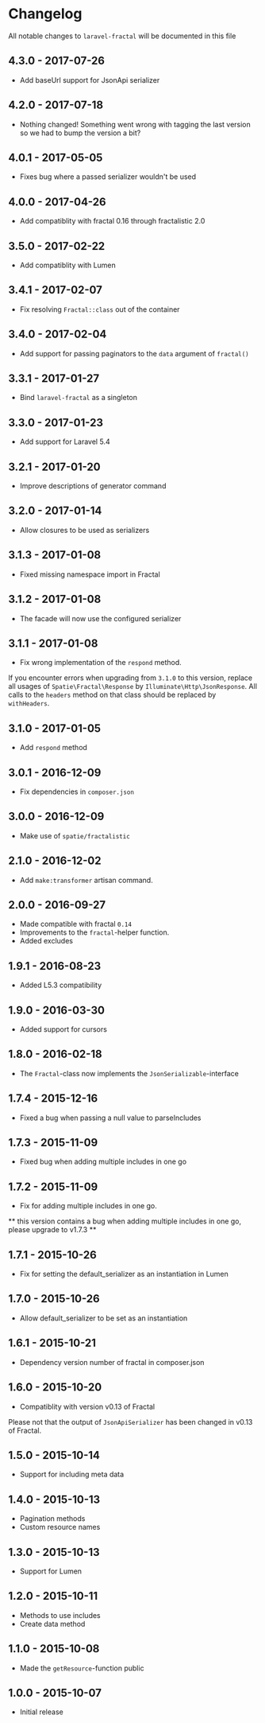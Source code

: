 # Changelog

All notable changes to `laravel-fractal` will be documented in this file

## 4.3.0 - 2017-07-26
- Add baseUrl support for JsonApi serializer

## 4.2.0 - 2017-07-18
- Nothing changed! Something went wrong with tagging the last version so we had to bump the version a bit?

## 4.0.1 - 2017-05-05
- Fixes bug where a passed serializer wouldn't be used

## 4.0.0 - 2017-04-26
- Add compatiblity with fractal 0.16 through fractalistic 2.0

## 3.5.0 - 2017-02-22
- Add compatiblity with Lumen

## 3.4.1 - 2017-02-07
- Fix resolving `Fractal::class` out of the container

## 3.4.0 - 2017-02-04
- Add support for passing paginators to the `data` argument of `fractal()`

## 3.3.1 - 2017-01-27
- Bind `laravel-fractal` as a singleton

## 3.3.0 - 2017-01-23
- Add support for Laravel 5.4

## 3.2.1 - 2017-01-20
- Improve descriptions of generator command

## 3.2.0 - 2017-01-14
- Allow closures to be used as serializers

## 3.1.3 - 2017-01-08
- Fixed missing namespace import in Fractal

## 3.1.2 - 2017-01-08
- The facade will now use the configured serializer

## 3.1.1 - 2017-01-08
- Fix wrong implementation of the `respond` method.

If you encounter errors when upgrading from `3.1.0` to this version, replace all usages of `Spatie\Fractal\Response` by `Illuminate\Http\JsonResponse`. All calls to the `headers` method on that class should be replaced by `withHeaders`.

## 3.1.0 - 2017-01-05
- Add `respond` method

## 3.0.1 - 2016-12-09
- Fix dependencies in `composer.json`

## 3.0.0 - 2016-12-09
- Make use of `spatie/fractalistic`

## 2.1.0 - 2016-12-02
- Add `make:transformer` artisan command.

## 2.0.0 - 2016-09-27
- Made compatible with fractal `0.14`
- Improvements to the `fractal`-helper function.
- Added excludes

## 1.9.1 - 2016-08-23
- Added L5.3 compatibility

## 1.9.0 - 2016-03-30
- Added support for cursors

## 1.8.0 - 2016-02-18
- The `Fractal`-class now implements the `JsonSerializable`-interface

## 1.7.4 - 2015-12-16
- Fixed a bug when passing a null value to parseIncludes

## 1.7.3 - 2015-11-09
- Fixed bug when adding multiple includes in one go

## 1.7.2 - 2015-11-09
- Fix for adding multiple includes in one go.

** this version contains a bug when adding multiple includes in one go, please upgrade to v1.7.3 **

## 1.7.1 - 2015-10-26
- Fix for setting the default_serializer as an instantiation in Lumen

## 1.7.0 - 2015-10-26
- Allow default_serializer to be set as an instantiation

## 1.6.1 - 2015-10-21
- Dependency version number of fractal in composer.json

## 1.6.0 - 2015-10-20
- Compatiblity with version v0.13 of Fractal

Please not that the output of `JsonApiSerializer` has been changed in v0.13 of Fractal.

## 1.5.0 - 2015-10-14
- Support for including meta data

## 1.4.0 - 2015-10-13
- Pagination methods
- Custom resource names

## 1.3.0 - 2015-10-13
- Support for Lumen

## 1.2.0 - 2015-10-11
- Methods to use includes
- Create data method

## 1.1.0 - 2015-10-08
- Made the `getResource`-function public

## 1.0.0 - 2015-10-07
- Initial release
